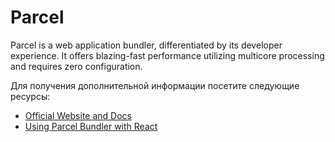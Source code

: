 # Parcel

Parcel is a web application bundler, differentiated by its developer experience. It offers blazing-fast performance utilizing multicore processing and requires zero configuration.

Для получения дополнительной информации посетите следующие ресурсы:

- [Official Website and Docs](https://parceljs.org/plugin-system/bundler/)
- [Using Parcel Bundler with React](https://www.youtube.com/watch?v=hCxvp3_o0gM)
